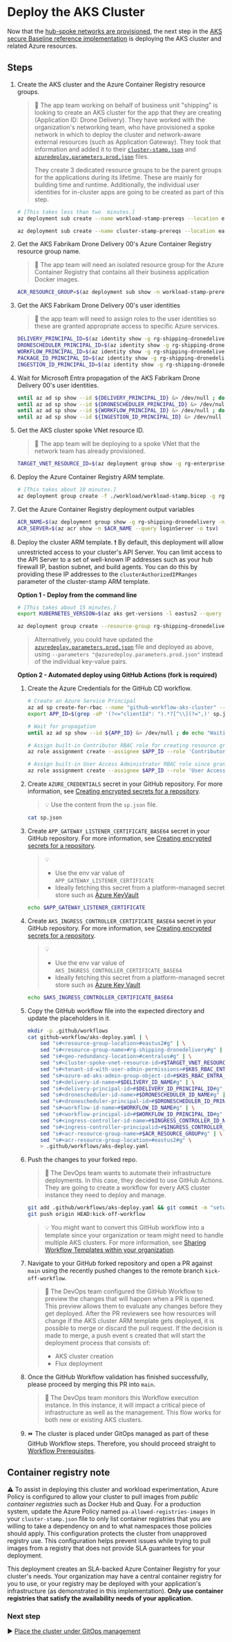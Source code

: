 # Deploy the AKS Cluster

Now that the [hub-spoke networks are provisioned](./04-networking.md), the next step in the [AKS secure Baseline reference implementation](./) is deploying the AKS cluster and related Azure resources.

## Steps

1. Create the AKS cluster and the Azure Container Registry resource groups.

   > :book: The app team working on behalf of business unit "shipping" is looking to create an AKS cluster for the app that they are creating (Application ID: Drone Delivery). They have worked with the organization's networking team, who have provisioned a spoke network in which to deploy the cluster and network-aware external resources (such as Application Gateway). They took that information and added it to their [`cluster-stamp.json`](./cluster-stamp.json) and [`azuredeploy.parameters.prod.json`](./azuredeploy.parameters.prod.json) files.
   >
   > They create 3 dedicated resource groups to be the parent groups for the applications during its lifetime. These are mainly for building time and runtime. Additionally, the individual user identities for in-cluster apps are going to be created as part of this step.

   ```bash
   # [This takes less than two  minutes.]
   az deployment sub create --name workload-stamp-prereqs --location eastus2 --template-file ./workload/workload-stamp-prereqs.bicep --parameters resourceGroupLocation=eastus2

   az deployment sub create --name cluster-stamp-prereqs --location eastus --template-file cluster-stamp-prereqs.bicep --parameters resourceGroupName=rg-shipping-dronedelivery resourceGroupLocation=eastus
   ```

1. Get the AKS Fabrikam Drone Delivery 00's Azure Container Registry resource group name.

   > :book: The app team will need an isolated resource group for the Azure  Container Registry that contains all their business application Docker images.

   ```bash
   ACR_RESOURCE_GROUP=$(az deployment sub show -n workload-stamp-prereqs --query properties.outputs.acrResourceGroupName.value -o tsv)
   ```

1. Get the AKS Fabrikam Drone Delivery 00's user identities

   > :book: the app team will need to assign roles to the user identities so these are granted appropriate access to specific Azure services.

   ```bash
   DELIVERY_PRINCIPAL_ID=$(az identity show -g rg-shipping-dronedelivery -n uid-delivery --query principalId -o tsv) && \
   DRONESCHEDULER_PRINCIPAL_ID=$(az identity show -g rg-shipping-dronedelivery -n uid-dronescheduler --query principalId -o tsv) && \
   WORKFLOW_PRINCIPAL_ID=$(az identity show -g rg-shipping-dronedelivery -n uid-workflow --query principalId -o tsv) && \
   PACKAGE_ID_PRINCIPAL_ID=$(az identity show -g rg-shipping-dronedelivery -n uid-package --query principalId -o tsv) && \
   INGESTION_ID_PRINCIPAL_ID=$(az identity show -g rg-shipping-dronedelivery -n uid-ingestion --query principalId -o tsv) 
   ```

1. Wait for Microsoft Entra propagation of the AKS Fabrikam Drone Delivery 00's user identities.

   ```bash
   until az ad sp show --id ${DELIVERY_PRINCIPAL_ID} &> /dev/null ; do echo "Waiting for Microsoft Entra ID propagation" && sleep 5; done
   until az ad sp show --id ${DRONESCHEDULER_PRINCIPAL_ID} &> /dev/null ; do echo "Waiting for Microsoft Entra ID propagation" && sleep 5; done
   until az ad sp show --id ${WORKFLOW_PRINCIPAL_ID} &> /dev/null ; do echo "Waiting for Microsoft Entra ID propagation" && sleep 5; done
   until az ad sp show --id ${INGESTION_ID_PRINCIPAL_ID} &> /dev/null ; do echo "Waiting for Microsoft Entra ID propagation" && sleep 5; done
   ```

1. Get the AKS cluster spoke VNet resource ID.

   > :book: The app team will be deploying to a spoke VNet that the network team has already provisioned.

   ```bash
   TARGET_VNET_RESOURCE_ID=$(az deployment group show -g rg-enterprise-networking-spokes -n spoke-shipping-dronedelivery --query properties.outputs.clusterVnetResourceId.value -o tsv)
   ```

1. Deploy the Azure Container Registry ARM template.

   ```bash
   # [This takes about 10 minutes.]
   az deployment group create -f ./workload/workload-stamp.bicep -g rg-shipping-dronedelivery -p droneSchedulerPrincipalId=$DRONESCHEDULER_PRINCIPAL_ID -p workflowPrincipalId=$WORKFLOW_PRINCIPAL_ID -p deliveryPrincipalId=$DELIVERY_PRINCIPAL_ID  -p ingestionPrincipalId=$INGESTION_ID_PRINCIPAL_ID -p packagePrincipalId=$PACKAGE_ID_PRINCIPAL_ID
   ```

1. Get the Azure Container Registry deployment output variables

   ```bash
   ACR_NAME=$(az deployment group show -g rg-shipping-dronedelivery -n workload-stamp --query properties.outputs.acrName.value -o tsv) && \
   ACR_SERVER=$(az acr show -n $ACR_NAME --query loginServer -o tsv)
   ```

1. Deploy the cluster ARM template.
  :exclamation: By default, this deployment will allow unrestricted access to your cluster's API Server. You can limit access to the API Server to a set of well-known IP addresses such as your hub firewall IP, bastion subnet, and build agents. You can do this by providing these IP addresses to the `clusterAuthorizedIPRanges` parameter of the cluster-stamp ARM template.

    **Option 1 - Deploy from the command line**

   ```bash
   # [This takes about 15 minutes.]
   export KUBERNETES_VERSION=$(az aks get-versions -l eastus2 --query "values[?isDefault].version" -o tsv)

   az deployment group create --resource-group rg-shipping-dronedelivery --template-file cluster-stamp.bicep --parameters targetVnetResourceId=$TARGET_VNET_RESOURCE_ID k8sRbacEntraAdminGroupObjectID=$K8S_RBAC_ENTRA_ADMIN_GROUP_OBJECTID k8sRbacEntraProfileTenantId=$K8S_RBAC_ENTRA_TENANTID appGatewayListenerCertificate=$APP_GATEWAY_LISTENER_CERTIFICATE aksIngressControllerCertificate=$AKS_INGRESS_CONTROLLER_CERTIFICATE_BASE64 deliveryIdName=uid-delivery  droneSchedulerIdName=uid-dronescheduler workflowIdName=uid-workflow ingressControllerIdName=uid-ingestion acrResourceGroupName=$ACR_RESOURCE_GROUP acrName=$ACR_NAME kubernetesVersion=$KUBERNETES_VERSION
   ```

   > Alternatively, you could have updated the [`azuredeploy.parameters.prod.json`](./azuredeploy.parameters.prod.json) file and deployed as above, using `--parameters "@azuredeploy.parameters.prod.json"` instead of the individual key-value pairs.

    **Option 2 - Automated deploy using GitHub Actions (fork is required)**

    1. Create the Azure Credentials for the GitHub CD workflow.

       ```bash
       # Create an Azure Service Principal
       az ad sp create-for-rbac --name "github-workflow-aks-cluster" --sdk-auth --skip-assignment > sp.json
       export APP_ID=$(grep -oP '(?<="clientId": ").*?[^\\](?=",)' sp.json)

       # Wait for propagation
       until az ad sp show --id ${APP_ID} &> /dev/null ; do echo "Waiting for Microsoft Entra ID propagation" && sleep 5; done

       # Assign built-in Contributor RBAC role for creating resource groups and performing deployments at the subscription level
       az role assignment create --assignee $APP_ID --role 'Contributor'

       # Assign built-in User Access Administrator RBAC role since granting RBAC access to other resources during the cluster creation will be required at subscription level (e.g. AKS-managed Internal Load Balancer, ACR, Managed Identities, etc.)
       az role assignment create --assignee $APP_ID --role 'User Access Administrator'
       ```

    1. Create `AZURE_CREDENTIALS` secret in your GitHub repository. For more information, see [Creating encrypted secrets for a repository](https://docs.github.com/actions/configuring-and-managing-workflows/creating-and-storing-encrypted-secrets#creating-encrypted-secrets-for-a-repository).

       > :bulb: Use the content from the `sp.json` file.

       ```bash
       cat sp.json
       ```

    1. Create `APP_GATEWAY_LISTENER_CERTIFICATE_BASE64` secret in your GitHub repository. For more information, see [Creating encrypted secrets for a repository](https://docs.github.com/actions/configuring-and-managing-workflows/creating-and-storing-encrypted-secrets#creating-encrypted-secrets-for-a-repository).

       > :bulb:
       >
       >  * Use the env var value of `APP_GATEWAY_LISTENER_CERTIFICATE`
       >  * Ideally fetching this secret from a platform-managed secret store such as [Azure KeyVault](https://github.com/marketplace/actions/azure-key-vault-get-secrets)

       ```bash
       echo $APP_GATEWAY_LISTENER_CERTIFICATE
       ```

    1. Create `AKS_INGRESS_CONTROLLER_CERTIFICATE_BASE64` secret in your GitHub repository. For more information, see [Creating encrypted secrets for a repository](https://docs.github.com/actions/configuring-and-managing-workflows/creating-and-storing-encrypted-secrets#creating-encrypted-secrets-for-a-repository).

       > :bulb:
       >
       >  * Use the env var value of `AKS_INGRESS_CONTROLLER_CERTIFICATE_BASE64`
       >  * Ideally fetching this secret from a platform-managed secret store such as [Azure Key Vault](https://github.com/marketplace/actions/azure-key-vault-get-secrets)

       ```bash
       echo $AKS_INGRESS_CONTROLLER_CERTIFICATE_BASE64
       ```

    1. Copy the GitHub workflow file into the expected directory and update the placeholders in it.

       ```bash
       mkdir -p .github/workflows
       cat github-workflow/aks-deploy.yaml | \
           sed "s#<resource-group-location>#eastus2#g" | \
           sed "s#<resource-group-name>#rg-shipping-dronedelivery#g" | \
           sed "s#<geo-redundancy-location>#centralus#g" | \
           sed "s#<cluster-spoke-vnet-resource-id>#$TARGET_VNET_RESOURCE_ID#g" | \
           sed "s#<tenant-id-with-user-admin-permissions>#$K8S_RBAC_ENTRA_TENANTID#g" | \
           sed "s#<azure-ad-aks-admin-group-object-id>#$K8S_RBAC_ENTRA_ADMIN_GROUP_OBJECTID#g" | \
           sed "s#<delivery-id-name>#$DELIVERY_ID_NAME#g" | \
           sed "s#<delivery-principal-id>#$DELIVERY_ID_PRINCIPAL_ID#g" | \
           sed "s#<dronescheduler-id-name>#$DRONESCHEDULER_ID_NAME#g" | \
           sed "s#<dronescheduler-principal-id>#$DRONESCHEDULER_ID_PRINCIPAL_ID#g" | \
           sed "s#<workflow-id-name>#$WORKFLOW_ID_NAME#g" | \
           sed "s#<workflow-principal-id>#$WORKFLOW_ID_PRINCIPAL_ID#g" | \
           sed "s#<ingress-controller-id-name>#$INGRESS_CONTROLLER_ID_NAME#g" | \
           sed "s#<ingress-controller-principalid>#$INGRESS_CONTROLLER_ID_PRINCIPAL_ID #g" | \
           sed "s#<acr-resource-group-name>#$ACR_RESOURCE_GROUP#g" | \
           sed "s#<acr-resource-group-location>#eastus2#g" \
           > .github/workflows/aks-deploy.yaml
       ```

    1. Push the changes to your forked repo.

       > :book: The DevOps team wants to automate their infrastructure deployments. In this case, they decided to use GitHub Actions. They are going to create a workflow for every AKS cluster instance they need to deploy and manage.

       ```bash
       git add .github/workflows/aks-deploy.yaml && git commit -m "setup GitHub CD workflow"
       git push origin HEAD:kick-off-workflow
       ```

       > :bulb: You might want to convert this GitHub workflow into a template since your organization or team might need to handle multiple AKS clusters. For more information, see [Sharing Workflow Templates within your organization](https://docs.github.com/actions/configuring-and-managing-workflows/sharing-workflow-templates-within-your-organization).

    1. Navigate to your GitHub forked repository and open a PR against `main` using the recently pushed changes to the remote branch `kick-off-workflow`.

       > :book: The DevOps team configured the GitHub Workflow to preview the changes that will happen when a PR is opened. This preview allows them to evaluate any changes before they get deployed. After the PR reviewers see how resources will change if the AKS cluster ARM template gets deployed, it is possible to merge or discard the pull request. If the decision is made to merge, a push event s created that will start the deployment process that consists of:
       >
       > * AKS cluster creation
       > * Flux deployment

    1. Once the GitHub Workflow validation has finished successfully, please proceed by merging this PR into `main`.

       > :book: The DevOps team monitors this Workflow execution instance. In this instance, it will impact a critical piece of infrastructure as well as the management. This flow works for both new or existing AKS clusters.

    1. :fast_forward: The cluster is placed under GitOps managed as part of these GitHub Workflow steps. Therefore, you should proceed straight to [Workflow Prerequisites](./07-workload-prerequisites.md).

## Container registry note

:warning: To assist in deploying this cluster and workload experimentation, Azure Policy is configured to allow your cluster to pull images from _public container registries_ such as Docker Hub and Quay. For a production system, update the Azure Policy named `pa-allowed-registries-images` in your `cluster-stamp.json` file to only list container registries that you are willing to take a dependency on and to what namespaces those policies should apply. This configuration protects the cluster from unapproved registry use. This configuration helps prevent issues while trying to pull images from a registry that does not provide SLA guarantees for your deployment.

This deployment creates an SLA-backed Azure Container Registry for your cluster's needs. Your organization may have a central container registry for you to use, or your registry may be deployed with your application's infrastructure (as demonstrated in this implementation). **Only use container registries that satisfy the availability needs of your application.**

### Next step

:arrow_forward: [Place the cluster under GitOps management](./06-gitops.md)
